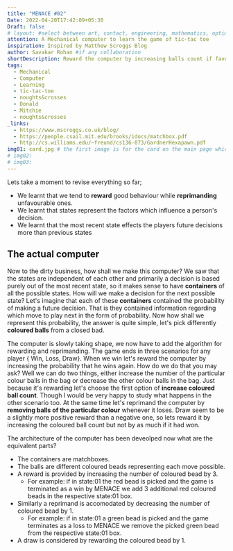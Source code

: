 ```yaml
---
title: "MENACE #02"
Date: 2022-04-20T17:42:09+05:30
Draft: false
# layout: #select between art, contact, engineering, mathematics, optimization, sports
attention: A Mechanical computer to learn the game of tic-tac toe
inspiration: Inspired by Matthew Scroggs Blog
author: Savakar Rohan #if any collaboration
shortDescription: Reward the computer by increasing balls count if favourable, while reprimand it by removing balls if the state is not good.
tags:
  - Mechanical
  - Computer
  - Learning
  - tic-tac-toe
  - noughts&crosses
  - Donald
  - Mitchie
  - noughts&crosses
_links:
  - https://www.mscroggs.co.uk/blog/
  - https://people.csail.mit.edu/brooks/idocs/matchbox.pdf
  - http://cs.williams.edu/~freund/cs136-073/GardnerHexapawn.pdf
img01: card.jpg # the first image is for the card on the main page which is a vertical card.
# img02:
# img03:
---
```


Lets take a moment to revise everything so far;

- We learnt that we tend to **reward** good behaviour while **reprimanding** unfavourable ones.
- We learnt that states represent the factors which influence a person's decision.
- We learnt that the most recent state effects the players future decisions more than previous states

## The actual computer

Now to the dirty business, how shall we make this computer?
We saw that the states are independent of each other and primarily a decision is based purely out of the most recent state, so it makes sense to have **containers** of all the possible states. How will we make a decision for the next possible state? Let's imagine that each of these **containers** contained the probability of making a future decision. That is they contained information regarding which move to play next in the form of probability. Now how shall we represent this probability, the answer is quite simple, let's pick differently **coloured balls** from a closed bad.

The computer is slowly taking shape, we now have to add the algorithm for rewarding and reprimanding.
The game ends in three scenarios for any player { Win, Loss, Draw}. When we win let's reward the computer by increasing the probability that he wins again. How do we do that you may ask? Well we can do two things, either increase the number of the particular colour balls in the bag or decrease the other colour balls in the bag. Just because it's rewarding let's choose the first option of **increase coloured ball count**. Though I would be very happy to study what happens in the other scenario too. At the same time let's reprimand the computer by **removing balls of the particular colour** whenever it loses. Draw seem to be a slightly more positive reward than a negative one, so lets reward it by increasing the coloured ball count but not by as much if it had won.

The architecture of the computer has been deveolped now what are the equivalent parts?

- The containers are matchboxes.
- The balls are different coloured beads representing each move possible.
- A reward is provided by increasing the number of coloured bead by 3.
  - For example: if in state:01 the red bead is picked and the game is terminated as a win by MENACE we add 3 additional red coloured beads in the respective state:01 box.
- Similarly a reprimand is accomodated by decreasing the number of coloured bead by 1.
  - For example: if in state:01 a green bead is picked and the game terminates as a loss to MENACE we remove the picked green bead from the respective state:01 box.
- A draw is considered by rewarding the coloured bead by 1.
